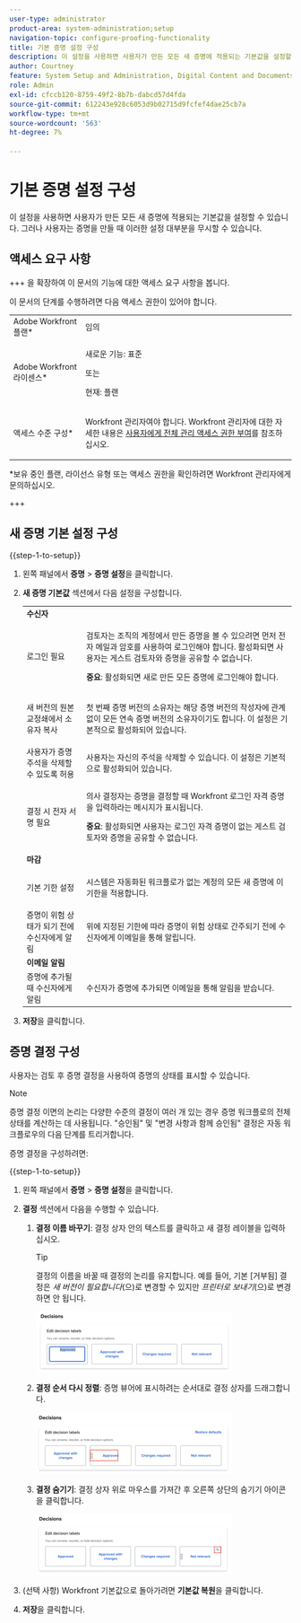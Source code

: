 ```yaml
---
user-type: administrator
product-area: system-administration;setup
navigation-topic: configure-proofing-functionality
title: 기본 증명 설정 구성
description: 이 설정을 사용하면 사용자가 만든 모든 새 증명에 적용되는 기본값을 설정할 수 있습니다. 그러나 사용자는 증명을 만들 때 이러한 설정 대부분을 무시할 수 있습니다.
author: Courtney
feature: System Setup and Administration, Digital Content and Documents
role: Admin
exl-id: cfccb120-8759-49f2-8b7b-dabcd57d4fda
source-git-commit: 612243e928c6053d9b02715d9fcfef4dae25cb7a
workflow-type: tm+mt
source-wordcount: '563'
ht-degree: 7%

---
```


# 기본 증명 설정 구성

이 설정을 사용하면 사용자가 만든 모든 새 증명에 적용되는 기본값을 설정할 수 있습니다. 그러나 사용자는 증명을 만들 때 이러한 설정 대부분을 무시할 수 있습니다.

## 액세스 요구 사항

+++ 을 확장하여 이 문서의 기능에 대한 액세스 요구 사항을 봅니다.

이 문서의 단계를 수행하려면 다음 액세스 권한이 있어야 합니다.

<table style="table-layout:auto"> 
 <col> 
 <col> 
 <tbody> 
  <tr> 
   <td role="rowheader">Adobe Workfront 플랜*</td> 
   <td>임의</td> 
  </tr> 
  <tr> 
   <td role="rowheader">Adobe Workfront 라이센스*</td> 
   <td>
   <p>새로운 기능: 표준</p>
   또는
   <p>현재: 플랜</p></td> 
  </tr> 
  <tr> 
   <td role="rowheader">액세스 수준 구성*</td> 
   <td> <p>Workfront 관리자여야 합니다. Workfront 관리자에 대한 자세한 내용은 <a href="../../../administration-and-setup/add-users/configure-and-grant-access/grant-a-user-full-administrative-access.md" class="MCXref xref">사용자에게 전체 관리 액세스 권한 부여</a>를 참조하십시오.</p> </td> 
  </tr> 
 </tbody> 
</table>

&#42;보유 중인 플랜, 라이선스 유형 또는 액세스 권한을 확인하려면 Workfront 관리자에게 문의하십시오.

+++

## 새 증명 기본 설정 구성

{{step-1-to-setup}}

1. 왼쪽 패널에서 **증명** > **증명 설정**&#x200B;을 클릭합니다.
1. **새 증명 기본값** 섹션에서 다음 설정을 구성합니다.

   <table style="table-layout:auto"> 
    <col> 
    <col> 
    <tbody> 
     <tr> 
      <td role="rowheader" colspan="2"><b>수신자</b></td> 
     </tr> 
     <tr> 
      <td role="rowheader">로그인 필요</td> 
      <td> <p>검토자는 조직의 계정에서 만든 증명을 볼 수 있으려면 먼저 전자 메일과 암호를 사용하여 로그인해야 합니다. 활성화되면 사용자는 게스트 검토자와 증명을 공유할 수 없습니다.</p> <p><b>중요</b>: 활성화되면 새로 만든 모든 증명에 로그인해야 합니다.</p> </td> 
     </tr> 
     <tr> 
      <td role="rowheader">새 버전의 원본 교정쇄에서 소유자 복사</td> 
      <td> <p>첫 번째 증명 버전의 소유자는 해당 증명 버전의 작성자에 관계없이 모든 연속 증명 버전의 소유자이기도 합니다. 이 설정은 기본적으로 활성화되어 있습니다.</p> </td> 
     </tr> 
     <tr> 
      <td role="rowheader">사용자가 증명 주석을 삭제할 수 있도록 허용</td> 
      <td>사용자는 자신의 주석을 삭제할 수 있습니다. 이 설정은 기본적으로 활성화되어 있습니다.</td> 
     </tr> 
     <tr> 
      <td role="rowheader">결정 시 전자 서명 필요 </td> 
      <td> <p>의사 결정자는 증명을 결정할 때 Workfront 로그인 자격 증명을 입력하라는 메시지가 표시됩니다.</p> <p><b>중요</b>: 활성화되면 사용자는 로그인 자격 증명이 없는 게스트 검토자와 증명을 공유할 수 없습니다.</p> </td> 
     </tr> 
     <tr> 
      <td role="rowheader" colspan="2"><b>마감</b></td> 
     </tr> 
     <tr> 
      <td role="rowheader">기본 기한 설정</td> 
      <td> <p>시스템은 자동화된 워크플로가 없는 계정의 모든 새 증명에 이 기한을 적용합니다.</p> </td> 
     </tr> 
     <tr> 
      <td role="rowheader">증명이 위험 상태가 되기 전에 수신자에게 알림</td> 
      <td>위에 지정된 기한에 따라 증명이 위험 상태로 간주되기 전에 수신자에게 이메일을 통해 알립니다.</td> 
     </tr> 
     <tr> 
      <td role="rowheader" colspan="2"><b>이메일 알림</b></td> 
     </tr> 
     <tr> 
      <td role="rowheader">증명에 추가될 때 수신자에게 알림</td> 
      <td>수신자가 증명에 추가되면 이메일을 통해 알림을 받습니다.</td> 
     </tr> 
    </tbody> 
   </table>

1. **저장**&#x200B;을 클릭합니다.

## 증명 결정 구성

사용자는 검토 후 증명 결정을 사용하여 증명의 상태를 표시할 수 있습니다.

>[!NOTE]
>
>증명 결정 이면의 논리는 다양한 수준의 결정이 여러 개 있는 경우 증명 워크플로의 전체 상태를 계산하는 데 사용됩니다. &quot;승인됨&quot; 및 &quot;변경 사항과 함께 승인됨&quot; 결정은 자동 워크플로우의 다음 단계를 트리거합니다.

증명 결정을 구성하려면:

{{step-1-to-setup}}

1. 왼쪽 패널에서 **증명** > **증명 설정**&#x200B;을 클릭합니다.
1. **결정** 섹션에서 다음을 수행할 수 있습니다.

   1. **결정 이름 바꾸기**: 결정 상자 안의 텍스트를 클릭하고 새 결정 레이블을 입력하십시오.

      >[!TIP]
      >
      >결정의 이름을 바꿀 때 결정의 논리를 유지합니다. 예를 들어, 기본 [거부됨] 결정은 *새 버전이 필요합니다*(으)로 변경할 수 있지만 *프린터로 보내기*(으)로 변경하면 안 됩니다.

      ![결정 이름 바꾸기](assets/rename-decision-350x109.png)

   1. **결정 순서 다시 정렬**: 증명 뷰어에 표시하려는 순서대로 결정 상자를 드래그합니다.

      ![결정 이동](assets/move-decision-350x110.png)

   1. **결정 숨기기**: 결정 상자 위로 마우스를 가져간 후 오른쪽 상단의 숨기기 아이콘을 클릭합니다.

      ![결정 숨기기](assets/hide-decision-350x109.png)

1. (선택 사항) Workfront 기본값으로 돌아가려면 **기본값 복원**&#x200B;을 클릭합니다.
1. **저장**&#x200B;을 클릭합니다.
